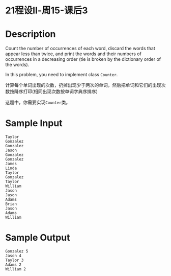 # 21程设Ⅱ-周15-课后3

# Description

Count the number of occurrences of each word, discard the words that appear less than twice, and print the words and their numbers of occurrences in a decreasing order (tie is broken by the dictionary order of the words).

In this problem, you need to implement class `Counter`.

计算每个单词出现的次数，扔掉出现少于两次的单词，然后把单词和它们的出现次数按降序打印(相同出现次数按单词字典序排序)

这题中，你需要实现`Counter`类。

# Sample Input

```
Taylor
Gonzalez
Gonzalez
Jason
Gonzalez
Gonzalez
James
Linda
Taylor
Gonzalez
Taylor
William
Jason
Jason
Adams
Brian
Jason
Adams
William
```

# Sample Output

```
Gonzalez 5
Jason 4
Taylor 3
Adams 2
William 2
```
